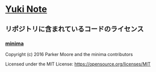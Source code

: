 # [Yuki Note](https://yukinote.net/)

## リポジトリに含まれているコードのライセンス

### [minima](https://github.com/jekyll/minima)

Copyright (c) 2016 Parker Moore and the minima contributors

Licensed under the MIT License: https://opensource.org/licenses/MIT
